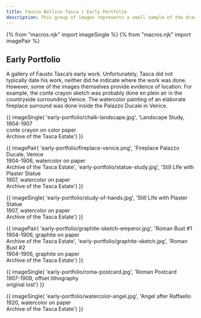 ```yaml
---
title: Fausto Bellino Tasca | Early Portfolio
description: This group of images represents a small sample of the drawings, paintings and sketches which Fausto Tasca completed during his early career.
---
```

{% from "macros.njk" import imageSingle %}
{% from "macros.njk" import imagePair %}

## Early Portfolio

A gallery of Fausto Tasca’s early work. Unfortunately, Tasca did not typically date his work, neither did he indicate where the work was done. However, some of the images themselves provide evidence of location. For example, the conte crayon sketch was probably done en plein air in the countryside surrounding Venice. The watercolor painting of an elaborate fireplace surround was done inside the Palazzo Ducale in Venice.

{{ imageSingle(
'early-portfolio/chalk-landscape.jpg',
'Landscape Study, 1904-1907<br>
conte crayon on color paper<br>
Archive of the Tasca Estate')
}}


{{ imagePair(
'early-portfolio/fireplace-venice.png',
'Fireplace Palazzo Ducale, Venice<br>1904-1906, watercolor on paper<br>Archive of the Tasca Estate',
'early-portfolio/statue-study.jpg',
'Still LIfe with Plaster Statue<br>1907, watercolor on paper<br>Archive of the Tasca Estate')
}}

{{ imageSingle(
'early-portfolio/study-of-hands.jpg',
'Still LIfe with Plaster Statue<br>1907, watercolor on paper<br>Archive of the Tasca Estate')
}}

{{ imagePair(
'early-portfolio/graphite-sketch-emperor.jpg',
'Roman Bust #1<br>1904-1906, graphite on paper<br>Archive of the Tasca Estate',
'early-portfolio/graphite-sketch.jpg',
'Roman Bust #2<br>1904-1906, graphite on paper<br>Archive of the Tasca Estate')
}}

{{ imageSingle(
'early-portfolio/roma-postcard.jpg',
'Roman Postcard<br>1907-1908, offset lithography<br>original lost')
}}

{{ imageSingle(
'early-portfolio/watercolor-angel.jpg',
'Angel after Raffaello<br>1920, watercolor on paper<br>Archive of the Tasca Estate')
}}
